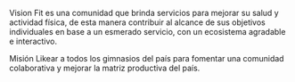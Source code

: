Vision
Fit es una comunidad que brinda servicios para mejorar su salud y actividad física, de esta manera contribuir al alcance de sus objetivos individuales en base a un esmerado servicio, con un ecosistema agradable e interactivo.

Misión
Likear a todos los gimnasios del país para fomentar una comunidad colaborativa y mejorar la matriz productiva del país.
